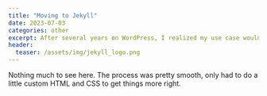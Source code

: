 ```yaml
---
title: "Moving to Jekyll"
date: 2023-07-03
categories: other
excerpt: After several years on WordPress, I realized my use case would be better suited for a static generator like Jekyll. To better maintainability and security!
header:
  teaser: /assets/img/jekyll_logo.png
---
```


Nothing much to see here. The process was pretty smooth, only had to do a little custom HTML and CSS to get things more right.
